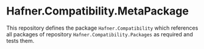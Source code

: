 # Hafner.Compatibility.MetaPackage

This repository defines the package `Hafner.Compatibility` which references all packages of repository `Hafner.Compatibility.Packages` as required and tests them.
